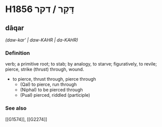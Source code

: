 # H1856 דָּקַר / דקר

## dâqar

_(daw-kar' | daw-KAHR | da-KAHR)_

### Definition

verb; a primitive root; to stab; by analogy, to starve; figuratively, to revile; pierce, strike (thrust) through, wound.

- to pierce, thrust through, pierce through
    - (Qal) to pierce, run through
    - (Niphal) to be pierced through
    - (Pual) pierced, riddled (participle)
### See also

[[G1574]], [[G2274]]

